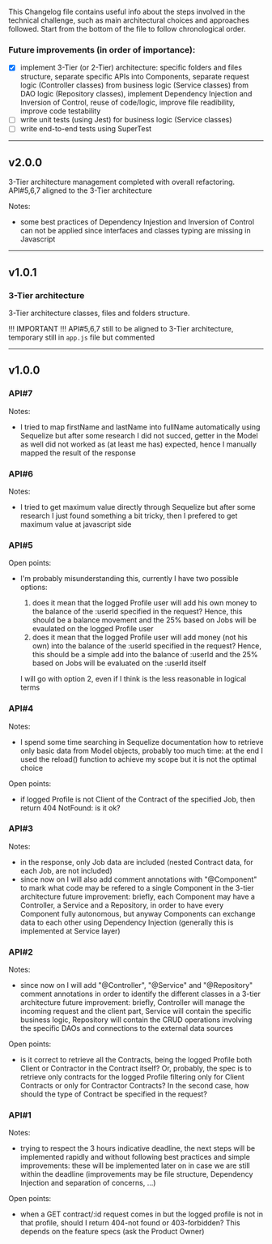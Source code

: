 This Changelog file contains useful info about the steps involved in the technical challenge, such as main architectural choices and approaches followed.
Start from the bottom of the file to follow chronological order.

### Future improvements (in order of importance):
- [x] implement 3-Tier (or 2-Tier) architecture: specific folders and files structure, separate specific APIs into Components, separate request logic (Controller classes) from business logic (Service classes) from DAO logic (Repository classes), implement Dependency Injection and Inversion of Control, reuse of code/logic, improve file readibility, improve code testability
- [ ] write unit tests (using Jest) for business logic (Service classes)
- [ ] write end-to-end tests using SuperTest

---

## v2.0.0

3-Tier architecture management completed with overall refactoring.
API#5,6,7 aligned to the 3-Tier architecture

Notes:
- some best practices of Dependency Injestion and Inversion of Control can not be applied since interfaces and classes typing are missing in Javascript

---

## v1.0.1

### 3-Tier architecture
3-Tier architecture classes, files and folders structure.

!!! IMPORTANT !!! API#5,6,7 still to be aligned to 3-Tier architecture, temporary still in `app.js` file but commented

---

## v1.0.0

### API#7
Notes:
- I tried to map firstName and lastName into fullName automatically using Sequelize but after some research I did not succed, getter in the Model as well did not worked as (at least me has) expected, hence I manually mapped the result of the response

### API#6
Notes:
- I tried to get maximum value directly through Sequelize but after some research I just found something a bit tricky, then I prefered to get maximum value at javascript side

### API#5
Open points:
- I'm probably misunderstanding this, currently I have two possible options:
    1. does it mean that the logged Profile user will add his own money to the balance of the :userId specified in the request? Hence, this should be a balance movement and the 25% based on Jobs will be evaulated on the logged Profile user
    2. does it mean that the logged Profile user will add money (not his own) into the balance of the :userId specified in the request? Hence, this should be a simple add into the balance of :userId and the 25% based on Jobs will be evaluated on the :userId itself

    I will go with option 2, even if I think is the less reasonable in logical terms

### API#4
Notes:
- I spend some time searching in Sequelize documentation how to retrieve only basic data from Model objects, probably too much time: at the end I used the reload() function to achieve my scope but it is not the optimal choice

Open points:
- if logged Profile is not Client of the Contract of the specified Job, then return 404 NotFound: is it ok?

### API#3
Notes:
- in the response, only Job data are included (nested Contract data, for each Job, are not included)
- since now on I will also add comment annotations with "@Component" to mark what code may be refered to a single Component in the 3-tier architecture future improvement: briefly, each Component may have a Controller, a Service and a Repository, in order to have every Component fully autonomous, but anyway Components can exchange data to each other using Dependency Injection (generally this is implemented at Service layer)

### API#2
Notes:
- since now on I will add "@Controller", "@Service" and "@Repository" comment annotations in order to identify the different classes in a 3-tier architecture future improvement: briefly, Controller will manage the incoming request and the client part, Service will contain the specific business logic, Repository will contain the CRUD operations involving the specific DAOs and connections to the external data sources

Open points:
- is it correct to retrieve all the Contracts, being the logged Profile both Client or Contractor in the Contract itself? Or, probably, the spec is to retrieve only contracts for the logged Profile filtering only for Client Contracts or only for Contractor Contracts? In the second case, how should the type of Contract be specified in the request?

### API#1
Notes:
- trying to respect the 3 hours indicative deadline, the next steps will be implemented rapidly and without following best practices and simple improvements: these will be implemented later on in case we are still within the deadline (improvements may be file structure, Dependency Injection and separation of concerns, ...)

Open points:
- when a GET contract/:id request comes in but the logged profile is not in that profile, should I return 404-not found or 403-forbidden? This depends on the feature specs (ask the Product Owner)

